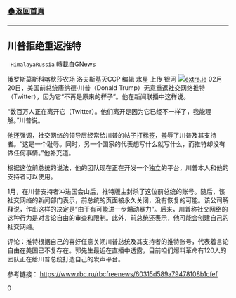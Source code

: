 ###  [:house:返回首頁](https://github.com/ourhimalayas/txt)
---

## 川普拒绝重返推特
` HimalayaRussia` [轉載自GNews](https://gnews.org/zh-hans/925089/)

俄罗斯莫斯科喀秋莎农场 洛夫斯基灭CCP
编辑 水星 上传 银河
![]()![](https://gnews.org/wp-content/uploads/2021/02/下载-24.jpg)[extra.ie](https://extra.ie/2020/11/10/news/world-news/trumps-twitter-account-could-be-deleted-once-hes-out-of-the-oval-office)
02月20日，美国前总统唐纳德·川普（Donald Trump）无意重返社交网络推特（Twitter），因为它“不再是原来的样子”。他在新闻联播中这样说。

“数百万人正在离开它（Twitter）。他们离开是因为它已经不一样了，我能理解。”川普说。

他还强调，社交网络的领导层经常给川普的帖子打标签，羞辱了川普及其支持者。“这是一个耻辱。同时，另一个国家的代表想写什么就写什么，而推特却没有做任何事情。”他补充道。

根据这位前总统的说法，他的团队现在正在开发一个独立的平台，川普本人和他的支持者可以使用。

1月，在川普支持者冲进国会山后，推特版主封杀了这位前总统的账号。随后，该社交网络的新闻部门表示，前总统的页面被永久关闭，没有恢复的可能。该公司解释说，作出这样的决定是“由于有可能进一步煽动暴力”。后来，川普称社交网络的这种行为是对言论自由的审查和限制。此外，前总统还表示，他可能会创建自己的社交网络。

评论：推特根据自己的喜好任意关闭川普总统及其支持者的推特账号，代表着言论自由在美国已不复存在。郭先生最近在直播中透露，目前咱们爆料革命有120人的团队正在给川普总统打造自己的发声平台。

参考链接：
https://www.rbc.ru/rbcfreenews/60315d589a79478108b1cfef

0
